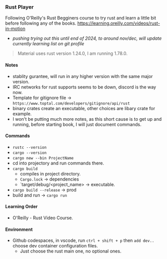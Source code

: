 ### Rust Player

Following O'Reilly's Rust Begginers course to try rust and
learn a little bit before following any of the books.
https://learning.oreilly.com/videos/rust-in-motion

- *pushing trying out this until end of 2024, to around nov/dec, will update currently learning list on git profile*

> Material uses rust version 1.24.0, I am running 1.78.0.

#### Notes

- stablity gurantee, will run in any higher version with the same major version.
- IRC networks for rust supports seems to be down, discord is the way now.
- Template for gitignore file -> `https://www.toptal.com/developers/gitignore/api/rust`
- binary crates create an executable, other choices are libary crate for example.
- I won't be putting much more notes, as this short cause is to get up and running, before starting book, I will just document commands.

#### Commands

- `rustc --version`
- `cargo --version`
- `cargo new --bin ProjectName`
- cd into projectory and run commands there.
- `cargo build`
  - compiles in project directory.
  - `Cargo.lock` -> dependencies
  - `target/debug/<project_name> -> executable.
- `cargo build --release` -> prod
- build and run -> `cargo run`

#### Learning Order

- O'Reilly - Rust Video Course.

#### Environment

- Github codespaces, in vscode, run `ctrl + shift + p` then `add dev..` choose dev container configuration files.
  - Just choose the rust main one, no optional ones.
